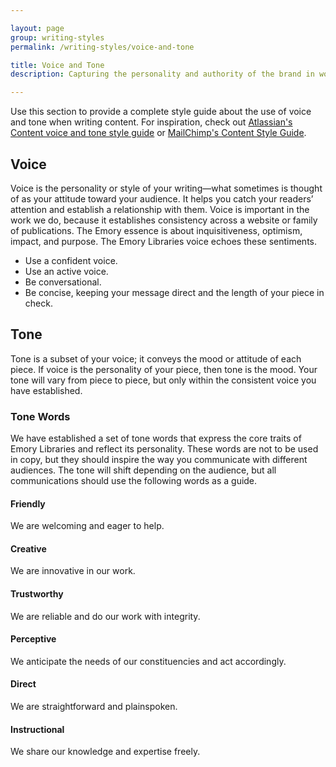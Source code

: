 ```yaml
---

layout: page
group: writing-styles
permalink: /writing-styles/voice-and-tone

title: Voice and Tone
description: Capturing the personality and authority of the brand in words

---
```


Use this section to provide a complete style guide about the use of voice and tone when writing content. For inspiration, check out [Atlassian's Content voice and tone style guide](https://developer.atlassian.com/articles/content-voice/) or [MailChimp's Content Style Guide](https://styleguide.mailchimp.com/voice-and-tone/).

## Voice

Voice is the personality or style of your writing—what sometimes is thought of as your attitude toward your audience. It helps you catch your readers’ attention and establish a relationship with them. Voice is important in the work we do, because it establishes consistency across a website or family of publications. The Emory essence is about inquisitiveness, optimism, impact, and purpose. The Emory Libraries voice echoes these sentiments.
 - Use a confident voice.
 - Use an active voice.
 - Be conversational.
 - Be concise, keeping your message direct and the length of your piece in check.

## Tone

Tone is a subset of your voice; it conveys the mood or attitude of each piece. If voice is the personality of your piece, then tone is the mood. Your tone will vary from piece to piece, but only within the consistent voice you have established.

### Tone Words

We have established a set of tone words that express the core traits of Emory Libraries and reflect its personality. These words are not to be used in copy, but they should inspire the way you communicate with different audiences. The tone will shift depending on the audience, but all communications should use the following words as a guide.

#### Friendly

We are welcoming and eager to help.

#### Creative

We are innovative in our work.

#### Trustworthy

We are reliable and do our work with integrity.

#### Perceptive

We anticipate the needs of our constituencies and act accordingly.

#### Direct

We are straightforward and plainspoken.

#### Instructional

We share our knowledge and expertise freely.